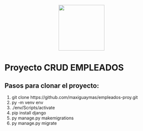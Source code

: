 <p align="center">
  <img src="https://1000marcas.net/wp-content/uploads/2021/06/Django-Logo.png" width="150" height="150">
</p>

<h1 class="text-center text-primary">Proyecto CRUD EMPLEADOS</h1>

<h2 class="mt-4">Pasos para clonar el proyecto:</h2>

<ol class="list-group list-group-numbered mb-4">
  <li class="list-group-item">git clone https://github.com/maxiguaymas/empleados-proy.git</li>
  <li class="list-group-item">py -m venv env</li>
  <li class="list-group-item">./env/Scripts/activate</li>
  <li class="list-group-item">pip install django</li>
  <li class="list-group-item">py manage.py makemigrations</li>
  <li class="list-group-item">py manage.py migrate</li>
</ol>



